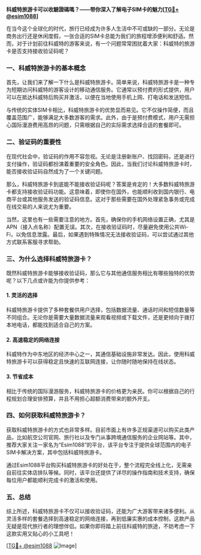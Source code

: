 **科威特旅游卡可以收驗證碼嗎？——带你深入了解电子SIM卡的魅力[[TG💪+ @esim1088](https://t.me/s/esim1088)]**

在当今这个全球化的时代，旅行已经成为许多人生活中不可或缺的一部分。无论是商务出行还是休闲度假，一张合适的SIM卡总能为我们的旅程增添便利和舒适。然而，对于计划前往科威特的游客来说，有一个问题常常困扰着大家：科威特的旅游卡是否支持接收验证码呢？

### 一、科威特旅游卡的基本概念

首先，让我们来了解一下什么是科威特旅游卡。简单来说，科威特旅游卡是一种专为短期访问科威特的游客设计的移动通信服务。它通常以预付费的形式提供，用户可以在抵达科威特后购买并激活，以便在当地使用手机上网、打电话和发送短信。

与传统的实体SIM卡相比，科威特旅游卡的优势显而易见。它不仅操作简便，而且覆盖范围广，能够满足大多数游客的需求。此外，由于是预付费模式，用户无需担心国际漫游费用高昂的问题，只需根据自己的实际需求选择合适的套餐即可。

### 二、验证码的重要性

在现代社会中，验证码的作用不容忽视。无论是注册新账户、找回密码，还是进行支付操作，验证码都扮演着重要的安全角色。因此，当我们讨论科威特旅游卡时，能否接收验证码自然成为了一个关键问题。

那么，科威特旅游卡到底能不能接收验证码呢？答案是肯定的！大多数科威特旅游卡都支持接收验证码功能。这意味着，即使你在国外，也能顺利收到国内银行、电商平台或其他服务发送的验证码信息。这对于那些需要在国外处理紧急事务或完成在线交易的人来说尤为重要。

当然，这里也有一些需要注意的地方。首先，确保你的手机网络设置正确，尤其是APN（接入点名称）配置无误。其次，在接收验证码时，尽量避免使用公共Wi-Fi，以免信息泄露。最后，如果遇到特殊情况无法接收验证码，可以尝试通过其他方式联系客服寻求帮助。

### 三、为什么选择科威特旅游卡？

既然科威特旅游卡能够接收验证码，那么它与其他通信服务相比有哪些独特的优势呢？以下几点或许能为你提供参考：

#### 1. 灵活的选择

科威特旅游卡提供了多种套餐供用户选择，包括数据流量、通话时间和短信数量等不同组合。无论你是需要大量数据流量来观看视频或下载文件，还是更倾向于拨打本地电话，都能找到适合自己的方案。

#### 2. 高速稳定的网络连接

科威特作为中东地区的经济中心之一，其通信基础设施非常发达。因此，使用科威特旅游卡可以获得稳定且快速的互联网连接，让你随时随地保持在线状态。

#### 3. 节省成本

相比于传统的国际漫游服务，科威特旅游卡的价格更为亲民。你可以根据自己的行程规划合理安排预算，并且不用担心超额消费带来的额外开支。

### 四、如何获取科威特旅游卡？

获取科威特旅游卡的方式也非常多样。目前市面上有许多正规渠道可以购买此类产品，比如航空公司官网、旅行社以及专门从事跨境通信服务的企业网站等。其中，推荐大家关注一家名为“Esim1088”的平台，该平台专注于提供全球范围内的电子SIM卡解决方案，其中包括科威特旅游卡。

通过Esim1088平台购买科威特旅游卡的好处在于，整个流程完全线上化，无需亲自前往实体店排队等候。同时，该平台还提供了详尽的操作指南和技术支持，确保每位用户都能顺利完成卡的激活和使用。

### 五、总结

综上所述，科威特旅游卡不仅可以接收验证码，还能为广大游客带来诸多便利。从灵活多样的套餐选择到高速稳定的网络连接，再到低廉实惠的成本控制，这款产品无疑是现代旅行者的理想伴侣。如果你即将踏上前往科威特的旅途，不妨考虑一下这款实用又贴心的小工具吧！

[[TG💪+ @esim1088](https://t.me/s/esim1088) ![Image](https://i.postimg.cc/4NQfJmqS/Snipaste-2025-05-13-00-14-12.png)]